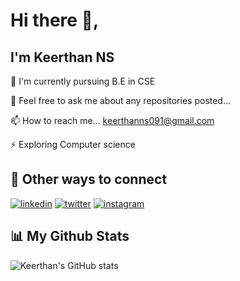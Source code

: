 
# Hi there 👋, 
## I'm Keerthan NS


🧠 I'm currently pursuing B.E in CSE

💬 Feel free to ask me about any repositories posted...

📫 How to reach me... keerthanns091@gmail.com

⚡️ Exploring Computer science


## 🔗 Other ways to connect

[![linkedin](https://camo.githubusercontent.com/162001cc0747178f47ced6e40de0cd16e375beb9b5fbca4ea3d520ecca78cd85/68747470733a2f2f696d672e69636f6e73382e636f6d2f666c75656e742f34382f3030303030302f6c696e6b6564696e2e706e67)](https://www.linkedin.com/in/keerthan-n-s-220142208/)
[![twitter](https://camo.githubusercontent.com/935991993635cd0e6398dd4368b13949a1bac7853b6361bd8d44bf95641f986a/68747470733a2f2f696d672e69636f6e73382e636f6d2f666c75656e742f34382f3030303030302f747769747465722e706e67)](https://twitter.com/keerthan_ns)
[![instagram](https://camo.githubusercontent.com/15de05815ac1eacce5ad522291d8fc1e7bc86b2aeb4e90b063a023044efe2a91/68747470733a2f2f696d672e69636f6e73382e636f6d2f666c75656e742f34382f3030303030302f696e7374616772616d2d6e65772e706e67)](https://instagram.com/keerthan_ns)


## 📊 My Github Stats

<!--   <br/> -->
<!--   <p align = "center"> -->
<!--   <img src ="https://github-readme-stats.vercel.app/api?username=keerthan2002&show_icons=true&count_private=true&theme=tokyonight&line_height=27"> -->
  ![Keerthan's GitHub stats](https://github-readme-stats.vercel.app/api?username=keerthan2002&show_icons=true&theme=radical&count_private=true)
<!-- </p> -->
